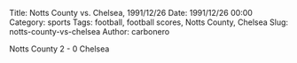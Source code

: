 Title: Notts County vs. Chelsea, 1991/12/26
Date: 1991/12/26 00:00
Category: sports
Tags: football, football scores, Notts County, Chelsea
Slug: notts-county-vs-chelsea
Author: carbonero


Notts County 2 - 0 Chelsea
